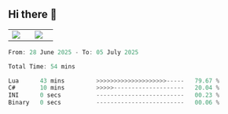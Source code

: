 ## Hi there 👋

<p align="center">
  <table align="center">
  <tr border="none">
  <td width="35%" align="center">
    <img  align="center"  src="http://github-profile-summary-cards.vercel.app/api/cards/stats?username=ricepunk&theme=github_dark" />
  </td>
    
  <td width="65%" align="center">
    <img  align="center"  src="http://github-profile-summary-cards.vercel.app/api/cards/profile-details?username=ricepunk&theme=github_dark" />
  </td>
  </tr>
  </table>
</p>

<!--START_SECTION:waka-->

```typescript
From: 28 June 2025 - To: 05 July 2025

Total Time: 54 mins

Lua      43 mins         >>>>>>>>>>>>>>>>>>>>-----   79.67 %
C#       10 mins         >>>>>--------------------   20.04 %
INI      0 secs          -------------------------   00.23 %
Binary   0 secs          -------------------------   00.06 %
```

<!--END_SECTION:waka-->
